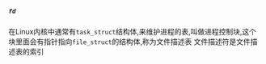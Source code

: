 ##### `fd`


在Linux内核中通常有`task_struct`结构体,来维护进程的表,叫做进程控制块,这个块里面会有指针指向`file_struct`的结构体,称为文件描述表
文件描述符是文件描述表的索引


